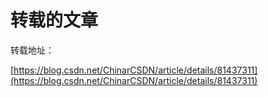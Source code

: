 # 转载的文章

转载地址：

[https://blog.csdn.net/ChinarCSDN/article/details/81437311](https://blog.csdn.net/ChinarCSDN/article/details/81437311)